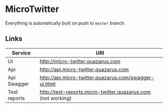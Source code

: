 # MicroTwitter

Everything is automatically built on push to `master` branch.

## Links

| Service | URI |
|---|---|
| UI | http://micro-twitter.quazarus.com |
| Api | http://api.micro-twitter.quazarus.com |
| Api Swagger | http://api.micro-twitter.quazarus.com/swagger-ui.html |
| Test reports| http://test-reports.micro-twitter.quazarus.com (not working) |

